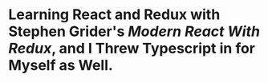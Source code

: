 # Learning React and Redux with Stephen Grider's _Modern React With Redux_, and I Threw Typescript in for Myself as Well.
